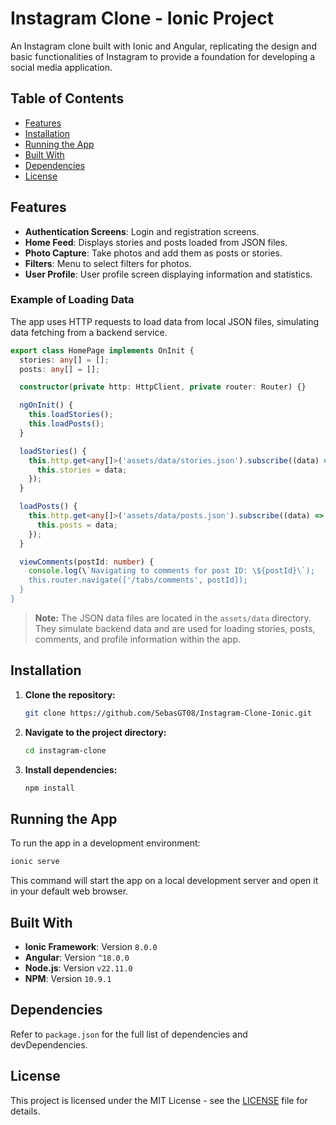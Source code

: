 # Instagram Clone - Ionic Project

An Instagram clone built with Ionic and Angular, replicating the design and basic functionalities of Instagram to provide a foundation for developing a social media application.

## Table of Contents

- [Features](#features)
- [Installation](#installation)
- [Running the App](#running-the-app)
- [Built With](#built-with)
- [Dependencies](#dependencies)
- [License](#license)

## Features

- **Authentication Screens**: Login and registration screens.
- **Home Feed**: Displays stories and posts loaded from JSON files.
- **Photo Capture**: Take photos and add them as posts or stories.
- **Filters**: Menu to select filters for photos.
- **User Profile**: User profile screen displaying information and statistics.

### Example of Loading Data

The app uses HTTP requests to load data from local JSON files, simulating data fetching from a backend service.

```typescript
export class HomePage implements OnInit {
  stories: any[] = [];
  posts: any[] = [];

  constructor(private http: HttpClient, private router: Router) {}

  ngOnInit() {
    this.loadStories();
    this.loadPosts();
  }

  loadStories() {
    this.http.get<any[]>('assets/data/stories.json').subscribe((data) => {
      this.stories = data;
    });
  }

  loadPosts() {
    this.http.get<any[]>('assets/data/posts.json').subscribe((data) => {
      this.posts = data;
    });
  }

  viewComments(postId: number) {
    console.log(\`Navigating to comments for post ID: \${postId}\`);
    this.router.navigate(['/tabs/comments', postId]);
  }
}
```

> **Note:** The JSON data files are located in the `assets/data` directory. They simulate backend data and are used for loading stories, posts, comments, and profile information within the app.

## Installation

1. **Clone the repository:**

   ```bash
   git clone https://github.com/SebasGT08/Instagram-Clone-Ionic.git
   ```

2. **Navigate to the project directory:**

   ```bash
   cd instagram-clone
   ```

3. **Install dependencies:**

   ```bash
   npm install
   ```

## Running the App

To run the app in a development environment:

```bash
ionic serve
```

This command will start the app on a local development server and open it in your default web browser.

## Built With

- **Ionic Framework**: Version `8.0.0`
- **Angular**: Version `^18.0.0`
- **Node.js**: Version `v22.11.0`
- **NPM**: Version `10.9.1`

## Dependencies

Refer to `package.json` for the full list of dependencies and devDependencies.

## License

This project is licensed under the MIT License - see the [LICENSE](LICENSE) file for details.
